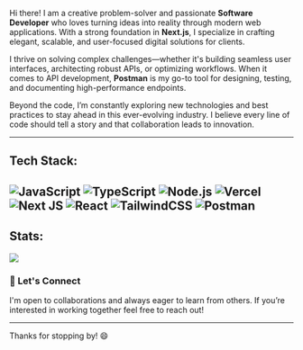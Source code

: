 Hi there! I am a creative problem-solver and passionate **Software Developer** who loves turning ideas into reality through modern web applications. With a strong foundation in **Next.js**, I specialize in crafting elegant, scalable, and user-focused digital solutions for clients.  

I thrive on solving complex challenges—whether it's building seamless user interfaces, architecting robust APIs, or optimizing workflows. When it comes to API development, **Postman** is my go-to tool for designing, testing, and documenting high-performance endpoints.  

Beyond the code, I’m constantly exploring new technologies and best practices to stay ahead in this ever-evolving industry. I believe every line of code should tell a story and that collaboration leads to innovation.

---

## Tech Stack: 
![JavaScript](https://img.shields.io/badge/JavaScript-F7DF1E?style=for-the-badge&logo=javascript&logoColor=black) ![TypeScript](https://img.shields.io/badge/typescript-%23007ACC.svg?style=for-the-badge&logo=typescript&logoColor=white) ![Node.js](https://img.shields.io/badge/node.js-%2343853D.svg?style=for-the-badge&logo=node.js&logoColor=white) ![Vercel](https://img.shields.io/badge/vercel-%23000000.svg?style=for-the-badge&logo=vercel&logoColor=white) ![Next JS](https://img.shields.io/badge/Next-black?style=for-the-badge&logo=next.js&logoColor=white) ![React](https://img.shields.io/badge/react-%2320232a.svg?style=for-the-badge&logo=react&logoColor=%2361DAFB) ![TailwindCSS](https://img.shields.io/badge/tailwindcss-%2338B2AC.svg?style=for-the-badge&logo=tailwind-css&logoColor=white) ![Postman](https://img.shields.io/badge/postman-%23FF6C37.svg?style=for-the-badge&logo=postman&logoColor=white)
---

## Stats:
![](https://github-readme-streak-stats.herokuapp.com/?user=KH4NY0&theme=holi&hide_border=false)<br/>

### 💬 Let's Connect
I'm open to collaborations and always eager to learn from others. If you’re interested in working together feel free to reach out!

---

Thanks for stopping by! 😄
